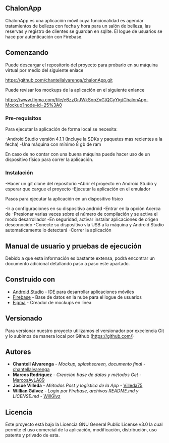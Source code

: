 ## ChalonApp

ChalonApp es una aplicación móvil cuya funcionalidad es agendar tratamientos de belleza con fecha y hora para un salón de belleza, las reservas y registro de clientes se guardan en sqlite. El logue de usuarios se hace por autenticación con Firebase.

## Comenzando

Puede descargar el repositorio del proyecto para probarlo en su máquina virtual por medio del siguiente enlace

https://github.com/chantellalvarenga/chalonApp.git

Puede revisar los mockups de la aplicación en el siguiente enlance

https://www.figma.com/file/e6zzOrJWkSopZvGtQCyYig/ChalonApp-Mockup?node-id=25%3A0

### Pre-requisitos

Para ejecutar la aplicación de forma local se necesita:

-Android Studio versión 4.1.1 (Incluye la SDKs y paquetes mas recientes a la fecha)
-Una máquina con mínimo 8 gb de ram

En caso de no contar con una buena máquina puede hacer uso de un dispositivo físico para correr la aplicación.

### Instalación

-Hacer un git clone del repositorio
-Abrir el proyecto en Android Studio y esperar que cargue el proyecto
-Ejecutar la aplicación en el emulador

Pasos para ejecutar la aplicación en un dispositivo físico

-Ir a configuraciones en su dispositivo android
-Entrar en la opción Acerca de
-Presionar varias veces sobre el número de compilación y se activa el modo desarrollador
-En seguridad, activar instalar aplicaciones de origen desconocido
-Conecte su dispositivo vía USB a la máquina y Android Studio automaticamente lo detectará
-Correr la aplicación

## Manual de usuario y pruebas de ejecución

Debido a que esta información es bastante extensa, podrá encontrar un documento adicional detallando paso a paso este apartado.

## Construido con

* [Android Studio](https://developer.android.com/studio) - IDE para desarrollar aplicaciones móviles
* [Firebase](https://firebase.google.com/?hl=es) - Base de datos en la nube para el logue de usuarios
* [Figma](https://www.figma.com/) - Creador de mockups en línea

## Versionado

Para versionar nuestro proyecto utilizamos el versionador por excelencia Git y lo subimos de manera local por Github (https://github.com/)

## Autores

* **Chantell Alvarenga** - *Mockup, splashscreen, documento final* - [chantellalvarenga](https://github.com/chantellalvarenga)
* **Marcos Rodríguez** - *Creación base de datos y métodos Get* - [MarcosAyLA89](https://github.com/MarcosAyLA89)
* **Josué Villeda** - *Métodos Post y logística de la App* - [Villeda75](https://github.com/Villeda75)
* **Willian Gálvez** - *Login por Firebase, archivos README.md y LICENSE.md* - [WillGlvz](https://github.com/WillGlvz)

## Licencia 

Este proyecto está bajo la Licencia GNU General Public License v3.0 la cual permite el uso comercial de la aplicación, modificación, distribución, uso patente y privado de esta.
